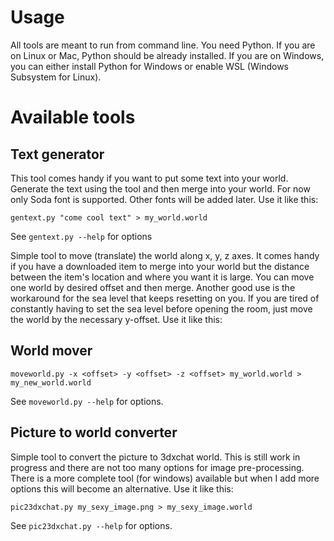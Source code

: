 # Usage

All tools are meant to run from command line. You need Python. If you are on Linux or Mac,
Python should be already installed. If you are on Windows, you can either install Python
for Windows or enable WSL (Windows Subsystem for Linux).

# Available tools

## Text generator

This tool comes handy if you want to put some text into your world. Generate the text
using the tool and then merge into your world. For now only Soda font is supported.
Other fonts will be added later. Use it like this:

```
gentext.py "come cool text" > my_world.world
```

See `gentext.py --help` for options

Simple tool to move (translate) the world along x, y, z axes. It comes handy if you
have a downloaded item to merge into your world but the distance between the
item's location and where you want it is large. You can move one world by desired
offset and then merge. Another good use is the workaround for the sea level that
keeps resetting on you. If you are tired of constantly having to set the sea level
before opening the room, just move the world by the necessary y-offset.
Use it like this:

## World mover

```
moveworld.py -x <offset> -y <offset> -z <offset> my_world.world > my_new_world.world
```

See `moveworld.py --help` for options.

## Picture to world converter

Simple tool to convert the picture to 3dxchat world. This is still work in progress
and there are not too many options for image pre-processing. There is a more complete
tool (for windows) available but when I add more options this will become an alternative.
Use it like this:

```
pic23dxchat.py my_sexy_image.png > my_sexy_image.world
```

See `pic23dxchat.py --help` for options.

